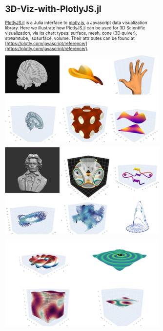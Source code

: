 # 3D-Viz-with-PlotlyJS.jl

[PlotlyJS.jl](https://github.com/JuliaPlots/PlotlyJS.jl) is a Julia interface
to [plotly.js](https://github.com/plotly/plotly.js/), a Javascript data visualization library.
Here we illustrate how PlotlyJS.jl can be used for 3D Scientific visualization,
via its chart types: surface, mesh, cone (3D quiver), streamtube, isosurface, volume.
Their attributes can be found at  [https://plotly.com/javascript/reference/](https://plotly.com/javascript/reference/).

![panel1](https://raw.githubusercontent.com/empet/3D-Viz-with-PlotlyJS.jl/main/images/thumbnails1.png)




![panel2](https://raw.githubusercontent.com/empet/3D-Viz-with-PlotlyJS.jl/main/images/thumbnails2.png)



![panel3](https://raw.githubusercontent.com/empet/3D-Viz-with-PlotlyJS.jl/main/images/thumbnails3.png)







